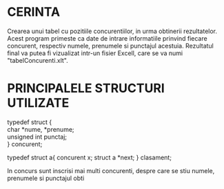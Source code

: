 # CERINTA
Crearea unui tabel cu pozitiile concurentiilor, in urma obtinerii rezultatelor.
Acest program primeste ca date de intrare informatiile prinvind fiecare concurent, respectiv numele, prenumele si 
punctajul acestuia.
Rezultatul final va putea fi vizualizat intr-un fisier Excell, care se va numi "tabelConcurenti.xlt".

# PRINCIPALELE STRUCTURI UTILIZATE

typedef struct {    
  char *nume, *prenume;             
  unsigned int punctaj;         
} concurent; 

typedef struct a{
    concurent x;
    struct a *next;
} clasament;

In concurs sunt inscrisi mai multi concurenti, despre care se stiu numele, prenumele si punctajul obti
